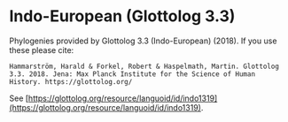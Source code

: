 # Indo-European (Glottolog 3.3)

Phylogenies provided by Glottolog 3.3 (Indo-European) (2018). If you use these please cite:

```
Hammarström, Harald & Forkel, Robert & Haspelmath, Martin. Glottolog 3.3. 2018. Jena: Max Planck Institute for the Science of Human History. https://glottolog.org/
```

See  [https://glottolog.org/resource/languoid/id/indo1319](https://glottolog.org/resource/languoid/id/indo1319).

